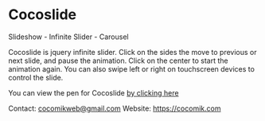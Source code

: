 # Cocoslide
Slideshow - Infinite Slider - Carousel

Cocoslide is jquery infinite slider. 
Click on the sides the move to previous or next slide, and pause the animation. 
Click on the center to start the animation again. 
You can also swipe left or right on touchscreen devices to control the slide. 

You can view the pen for Cocoslide <a href="https://codepen.io/Cocomik/pen/MNoEOr">by clicking here</a>

Contact: cocomikweb@gmail.com
Website: https://cocomik.com

